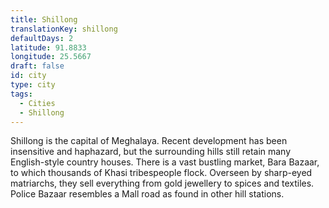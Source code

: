 ```yaml
---
title: Shillong
translationKey: shillong
defaultDays: 2
latitude: 91.8833
longitude: 25.5667
draft: false
id: city
type: city
tags:
  - Cities
  - Shillong
---
```

Shillong is the capital of Meghalaya. Recent development has been insensitive and haphazard, but the surrounding hills still retain many English-style country houses. There is a vast bustling market, Bara Bazaar, to which thousands of Khasi tribespeople flock. Overseen by sharp-eyed matriarchs, they sell everything from gold jewellery to spices and textiles. Police Bazaar resembles a Mall road as found in other hill stations.